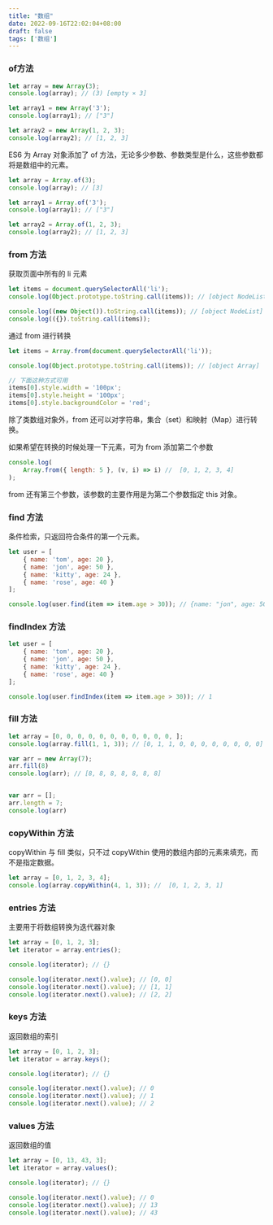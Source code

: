 ```yaml
---
title: "数组"
date: 2022-09-16T22:02:04+08:00
draft: false
tags: ['数组']
---
```


### of方法

```js
let array = new Array(3);
console.log(array); // (3) [empty × 3]

let array1 = new Array('3');
console.log(array1); // ["3"]

let array2 = new Array(1, 2, 3);
console.log(array2); // [1, 2, 3]
```

ES6 为 Array 对象添加了 of 方法，无论多少参数、参数类型是什么，这些参数都将是数组中的元素。

```js
let array = Array.of(3);
console.log(array); // [3]

let array1 = Array.of('3');
console.log(array1); // ["3"]

let array2 = Array.of(1, 2, 3);
console.log(array2); // [1, 2, 3]
```

### from 方法

获取页面中所有的 li 元素

```js
let items = document.querySelectorAll('li');
console.log(Object.prototype.toString.call(items)); // [object NodeList]

console.log((new Object()).toString.call(items)); // [object NodeList]
console.log(({}).toString.call(items));
```

通过 from 进行转换

```js
let items = Array.from(document.querySelectorAll('li'));

console.log(Object.prototype.toString.call(items)); // [object Array]

// 下面这种方式可用
items[0].style.width = '100px';
items[0].style.height = '100px';
items[0].style.backgroundColor = 'red';
```

除了类数组对象外，from 还可以对字符串，集合（set）和映射（Map）进行转换。

如果希望在转换的时候处理一下元素，可为 from 添加第二个参数

```js
console.log(
    Array.from({ length: 5 }, (v, i) => i) //  [0, 1, 2, 3, 4]
);
```

 from 还有第三个参数，该参数的主要作用是为第二个参数指定 this 对象。

### find 方法

条件检索，只返回符合条件的第一个元素。

```js
let user = [
    { name: 'tom', age: 20 },
    { name: 'jon', age: 50 },
    { name: 'kitty', age: 24 },
    { name: 'rose', age: 40 }
];

console.log(user.find(item => item.age > 30)); // {name: "jon", age: 50}
```

### findIndex 方法

```js
let user = [
    { name: 'tom', age: 20 },
    { name: 'jon', age: 50 },
    { name: 'kitty', age: 24 },
    { name: 'rose', age: 40 }
];

console.log(user.findIndex(item => item.age > 30)); // 1
```

### fill 方法

```js
let array = [0, 0, 0, 0, 0, 0, 0, 0, 0, 0, 0, ];
console.log(array.fill(1, 1, 3)); // [0, 1, 1, 0, 0, 0, 0, 0, 0, 0, 0]
```

```js
var arr = new Array(7);
arr.fill(8)
console.log(arr); // [8, 8, 8, 8, 8, 8, 8]


var arr = [];
arr.length = 7;
console.log(arr)
```

### copyWithin 方法

copyWithin 与 fill 类似，只不过 copyWithin 使用的数组内部的元素来填充，而不是指定数据。

```js
let array = [0, 1, 2, 3, 4];
console.log(array.copyWithin(4, 1, 3)); //  [0, 1, 2, 3, 1]
```

### entries 方法

主要用于将数组转换为迭代器对象

```js
let array = [0, 1, 2, 3];
let iterator = array.entries();

console.log(iterator); // {}

console.log(iterator.next().value); // [0, 0]
console.log(iterator.next().value); // [1, 1]
console.log(iterator.next().value); // [2, 2]
```

### keys 方法

返回数组的索引

```js
let array = [0, 1, 2, 3];
let iterator = array.keys();

console.log(iterator); // {}

console.log(iterator.next().value); // 0
console.log(iterator.next().value); // 1
console.log(iterator.next().value); // 2
```

### values 方法

返回数组的值

```js
let array = [0, 13, 43, 3];
let iterator = array.values();

console.log(iterator); // {}

console.log(iterator.next().value); // 0
console.log(iterator.next().value); // 13
console.log(iterator.next().value); // 43
```